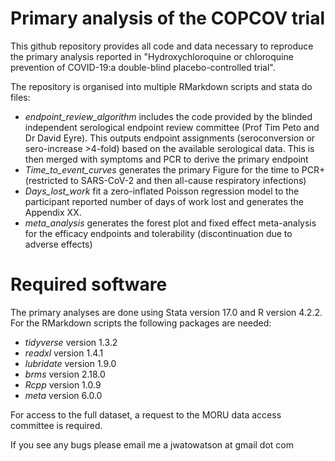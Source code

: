 # Primary analysis of the COPCOV trial

This github repository provides all code and data necessary to reproduce the primary analysis reported in "Hydroxychloroquine or chloroquine prevention of COVID-19:a double-blind placebo-controlled trial".

The repository is organised into multiple RMarkdown scripts and stata do files:

* *endpoint_review_algorithm* includes the code provided by the blinded independent serological endpoint review committee (Prof Tim Peto and Dr David Eyre). This outputs endpoint assignments (seroconversion or sero-increase >4-fold) based on the available serological data. This is then merged with symptoms and PCR to derive the primary endpoint
* *Time_to_event_curves* generates the primary Figure for the time to PCR+ (restricted to SARS-CoV-2 and then all-cause respiratory infections)
* *Days_lost_work* fit a zero-inflated Poisson regression model to the participant reported number of days of work lost and generates the Appendix XX.
* *meta_analysis* generates the forest plot and fixed effect meta-analysis for the efficacy endpoints and tolerability (discontinuation due to adverse effects)



# Required software

The primary analyses are done using Stata version 17.0 and R version 4.2.2.
For the RMarkdown scripts the following packages are needed:

* *tidyverse* version 1.3.2
* *readxl* version 1.4.1
* *lubridate* version 1.9.0
* *brms* version 2.18.0
* *Rcpp* version 1.0.9
* *meta* version 6.0.0



For access to the full dataset, a request to the MORU data access committee is required.

If you see any bugs please email me a jwatowatson at gmail dot com


